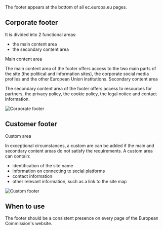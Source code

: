The footer appears at the bottom of all ec.europa.eu pages.

## Corporate footer

It is divided into 2 functional areas:

- the main content area
- the secondary content area

Main content area

The main content area of the footer offers access to the two main parts of the site (the political and information sites), the corporate social media profiles and the other European Union institutions.
Secondary content area

The secondary content area of the footer offers access to resources for partners, the privacy policy, the cookie policy, the legal notice and contact information.

![Corporate footer](https://inno-ecl.s3.amazonaws.com/media/images/EC/Footer%20EC/corporate_footer.png)

## Customer footer

Custom area

In exceptional circumstances, a custom are can be added if the main and secondary content areas do not satisfy the requirements.
A custom area can contain:

- identification of the site name
- information on connecting to social platforms
- contact information
- other relevant information, such as a link to the site map

![Custom footer](https://inno-ecl.s3.amazonaws.com/media/images/EC/Footer%20EC/customer_footer.png)

## When to use

The footer should be a consistent presence on every page of the European Commission's website.
